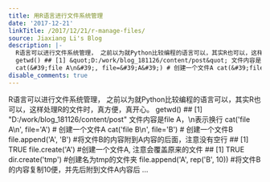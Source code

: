 ```yaml
---
title: 用R语言进行文件系统管理
date: '2017-12-21'
linkTitle: /2017/12/21/r-manage-files/
source: Jiaxiang Li's Blog
description: |-
  R语言可以进行文件系统管理， 之前以为就Python比较编程的语言可以，其实R也可以，这样处理R的文件时，真方便，真开心。
  getwd() ## [1] &quot;D:/work/blog_181126/content/post&quot; 文件内容是file A，\n表示换行
  cat(&#39;file A\n&#39;, file=&#39;A&#39;) # 创建一个文件A cat(&#39;file B\n&#39;, file=&#39;B&#39;) # 创建一个文件B file.append(&#39;A&#39;, &#39;B&#39;) #将文件B的内容附到A内容的后面，注意没有空行 ## [1] TRUE file.create(&#39;A&#39;) #创建一个文件A, 注意会覆盖原来的文件 ## [1] TRUE dir.create(&#39;tmp&#39;) #创建名为tmp的文件夹 file.append(&#39;A&#39;, rep(&#39;B&#39;, 10)) #将文件B的内容复制10便，并先后附到文件A内容后 ...
disable_comments: true
---
```

R语言可以进行文件系统管理， 之前以为就Python比较编程的语言可以，其实R也可以，这样处理R的文件时，真方便，真开心。
getwd() ## [1] &quot;D:/work/blog_181126/content/post&quot; 文件内容是file A，\n表示换行
cat(&#39;file A\n&#39;, file=&#39;A&#39;) # 创建一个文件A cat(&#39;file B\n&#39;, file=&#39;B&#39;) # 创建一个文件B file.append(&#39;A&#39;, &#39;B&#39;) #将文件B的内容附到A内容的后面，注意没有空行 ## [1] TRUE file.create(&#39;A&#39;) #创建一个文件A, 注意会覆盖原来的文件 ## [1] TRUE dir.create(&#39;tmp&#39;) #创建名为tmp的文件夹 file.append(&#39;A&#39;, rep(&#39;B&#39;, 10)) #将文件B的内容复制10便，并先后附到文件A内容后 ...